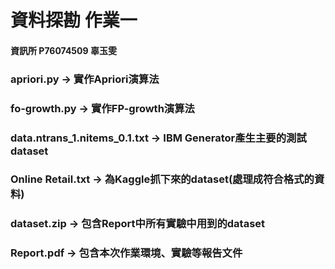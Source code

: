 # 資料探勘 作業一
#### 資訊所 P76074509 辜玉雯

### apriori.py -> 實作Apriori演算法
### fo-growth.py -> 實作FP-growth演算法
### data.ntrans_1.nitems_0.1.txt -> IBM Generator產生主要的測試dataset
### Online Retail.txt -> 為Kaggle抓下來的dataset(處理成符合格式的資料)
### dataset.zip -> 包含Report中所有實驗中用到的dataset
### Report.pdf -> 包含本次作業環境、實驗等報告文件
